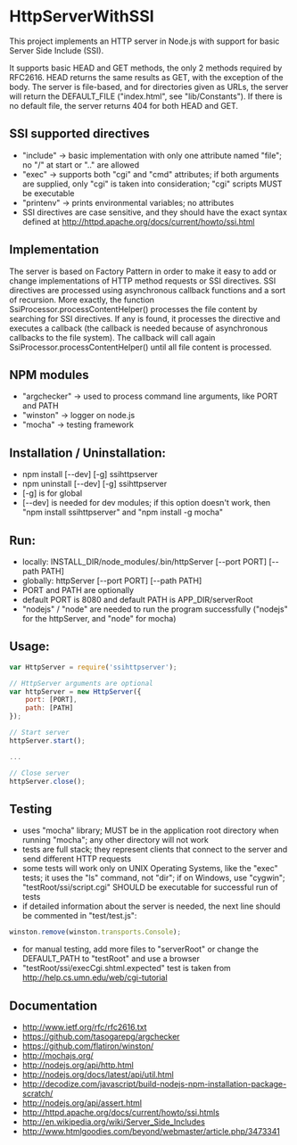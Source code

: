 HttpServerWithSSI
=================

This project implements an HTTP server in Node.js with support for basic
Server Side Include (SSI).

It supports basic HEAD and GET methods, the only 2 methods required by RFC2616.
HEAD returns the same results as GET, with the exception of the body. The
server is file-based, and for directories given as URLs, the server will return
the DEFAULT_FILE ("index.html", see "lib/Constants"). If there is no default
file, the server returns 404 for both HEAD and GET.

## SSI supported directives
- "include" -> basic implementation with only one attribute named "file";
no "/" at start or ".." are allowed
- "exec" -> supports both "cgi" and "cmd" attributes; if both arguments
are supplied, only "cgi" is taken into consideration; "cgi" scripts MUST
be executable
- "printenv" -> prints environmental variables; no attributes
- SSI directives are case sensitive, and they should have the exact syntax
defined at http://httpd.apache.org/docs/current/howto/ssi.html

## Implementation
The server is based on Factory Pattern in order to make it easy to add or
change implementations of HTTP method requests or SSI directives. SSI
directives are processed using asynchronous callback functions and a sort of
recursion. More exactly, the function SsiProcessor.processContentHelper()
processes the file content by searching for SSI directives. If any is found,
it processes the directive and executes a callback (the callback is needed
because of asynchronous callbacks to the file system). The callback will call
again SsiProcessor.processContentHelper() until all file content is processed.

## NPM modules
- "argchecker" -> used to process command line arguments, like PORT and PATH
- "winston" -> logger on node.js
- "mocha" -> testing framework

## Installation / Uninstallation:
- npm install [--dev] [-g] ssihttpserver
- npm uninstall [--dev] [-g] ssihttpserver
- [-g] is for global
- [--dev] is needed for dev modules; if this option doesn't work, then
"npm install ssihttpserver" and "npm install -g mocha"

## Run:
- locally: INSTALL_DIR/node_modules/.bin/httpServer [--port PORT] [--path PATH]
- globally: httpServer [--port PORT] [--path PATH]
- PORT and PATH are optionally
- default PORT is 8080 and default PATH is APP_DIR/serverRoot
- "nodejs" / "node" are needed to run the program successfully
("nodejs" for the httpServer, and "node" for mocha)

## Usage:
```js
var HttpServer = require('ssihttpserver');

// HttpServer arguments are optional
var httpServer = new HttpServer({
	port: [PORT],
	path: [PATH]
});

// Start server
httpServer.start();

...

// Close server
httpServer.close();
```

## Testing
- uses "mocha" library; MUST be in the application root directory when running
"mocha"; any other directory will not work
- tests are full stack; they represent clients that connect to the server and
send different HTTP requests
- some tests will work only on UNIX Operating Systems, like the "exec" tests;
it uses the "ls" command, not "dir"; if on Windows, use "cygwin";
"testRoot/ssi/script.cgi" SHOULD be executable for successful run of tests
- if detailed information about the server is needed, the next line should be
commented in "test/test.js":
```js
winston.remove(winston.transports.Console);
```
- for manual testing, add more files to "serverRoot" or change the DEFAULT_PATH
to "testRoot" and use a browser
- "testRoot/ssi/execCgi.shtml.expected" test is taken from
http://help.cs.umn.edu/web/cgi-tutorial

## Documentation
- http://www.ietf.org/rfc/rfc2616.txt
- https://github.com/tasogarepg/argchecker
- https://github.com/flatiron/winston/
- http://mochajs.org/
- http://nodejs.org/api/http.html
- http://nodejs.org/docs/latest/api/util.html
- http://decodize.com/javascript/build-nodejs-npm-installation-package-scratch/
- http://nodejs.org/api/assert.html
- http://httpd.apache.org/docs/current/howto/ssi.htmls
- http://en.wikipedia.org/wiki/Server_Side_Includes
- http://www.htmlgoodies.com/beyond/webmaster/article.php/3473341

